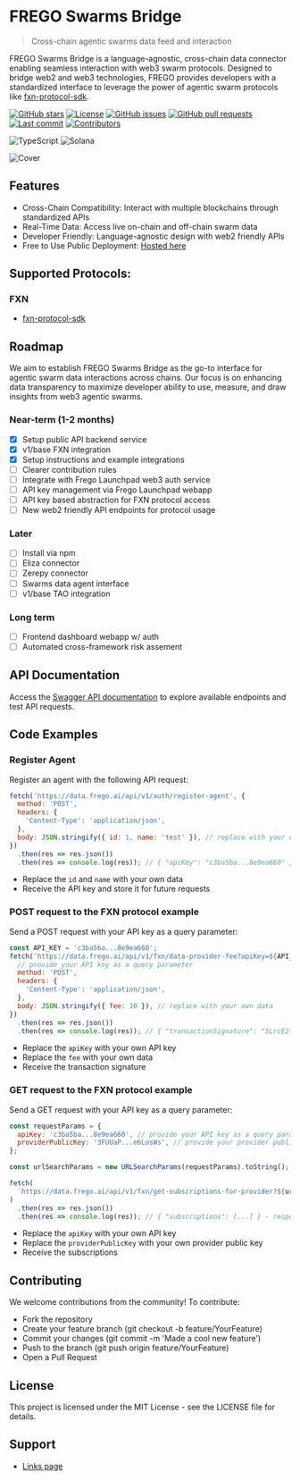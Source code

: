 # FREGO Swarms Bridge

> Cross-chain agentic swarms data feed and interaction

FREGO Swarms Bridge is a language-agnostic, cross-chain data connector enabling seamless interaction with web3 swarm protocols. Designed to bridge web2 and web3 technologies, FREGO provides developers with a standardized interface to leverage the power of agentic swarm protocols like [fxn-protocol-sdk](https://github.com/Oz-Networks/fxn-protocol-sdk).

[![GitHub stars](https://img.shields.io/github/stars/fregodotai/swarms-bridge?style=flat-square)](https://github.com/fregodotai/swarms-bridge/stargazers)
[![License](https://img.shields.io/badge/license-MIT-blue?style=flat-square)](https://github.com/fregodotai/swarms-bridge/blob/master/LICENSE.md)
[![GitHub issues](https://img.shields.io/github/issues/fregodotai/swarms-bridge?style=flat-square)](https://github.com/fregodotai/swarms-bridge/issues)
[![GitHub pull requests](https://img.shields.io/github/issues-pr/fregodotai/swarms-bridge?style=flat-square)](https://github.com/fregodotai/swarms-bridge/pulls)
[![Last commit](https://img.shields.io/github/last-commit/fregodotai/swarms-bridge?style=flat-square)](https://github.com/fregodotai/swarms-bridge/commits/master)
[![Contributors](https://img.shields.io/github/contributors/fregodotai/swarms-bridge?style=flat-square)](https://github.com/fregodotai/swarms-bridge/graphs/contributors)

![TypeScript](https://img.shields.io/badge/TypeScript-3178C6?style=flat-square&logo=typescript&logoColor=white)
![Solana](https://img.shields.io/badge/Solana-14F195?style=flat-square&logo=solana&logoColor=white&color=black)

![Cover](./Cover.png)

## Features

- Cross-Chain Compatibility: Interact with multiple blockchains through standardized APIs
- Real-Time Data: Access live on-chain and off-chain swarm data
- Developer Friendly: Language-agnostic design with web2 friendly APIs
- Free to Use Public Deployment: [Hosted here](https://data.frego.ai)

## Supported Protocols:

### FXN

- [fxn-protocol-sdk](https://github.com/Oz-Networks/fxn-protocol-sdk)

## Roadmap

We aim to establish FREGO Swarms Bridge as the go-to interface for agentic swarm data interactions across chains. Our focus is on enhancing data transparency to maximize developer ability to use, measure, and draw insights from web3 agentic swarms.

### Near-term (1-2 months)

- [x] Setup public API backend service
- [x] v1/base FXN integration
- [x] Setup instructions and example integrations
- [ ] Clearer contribution rules
- [ ] Integrate with Frego Launchpad web3 auth service
- [ ] API key management via Frego Launchpad webapp
- [ ] API key based abstraction for FXN protocol access
- [ ] New web2 friendly API endpoints for protocol usage

### Later

- [ ] Install via npm
- [ ] Eliza connector
- [ ] Zerepy connector
- [ ] Swarms data agent interface
- [ ] v1/base TAO integration

### Long term

- [ ] Frontend dashboard webapp w/ auth
- [ ] Automated cross-framework risk assement

## API Documentation

Access the [Swagger API documentation](https://data.frego.ai/api-docs/) to explore available endpoints and test API requests.

## Code Examples

### Register Agent

Register an agent with the following API request:

```javascript
fetch('https://data.frego.ai/api/v1/auth/register-agent', {
  method: 'POST',
  headers: {
    'Content-Type': 'application/json',
  },
  body: JSON.stringify({ id: 1, name: 'test' }), // replace with your own data
})
  .then(res => res.json())
  .then(res => console.log(res)); // { "apiKey": "c3ba5ba...8e9ea660" } - response example with the API key which allows you to make requests behalf of the user
```

- Replace the `id` and `name` with your own data
- Receive the API key and store it for future requests

### POST request to the FXN protocol example

Send a POST request with your API key as a query parameter:

```javascript
const API_KEY = 'c3ba5ba...8e9ea660';
fetch(`https://data.frego.ai/api/v1/fxn/data-provider-fee?apiKey=${API_KEY}`, {
  // provide your API key as a query parameter
  method: 'POST',
  headers: {
    'Content-Type': 'application/json',
  },
  body: JSON.stringify({ fee: 10 }), // replace with your own data
})
  .then(res => res.json())
  .then(res => console.log(res)); // { "transactionSignature": "5LrcE2f6....MmujAhXD" } - response example
```

- Replace the `apiKey` with your own API key
- Replace the `fee` with your own data
- Receive the transaction signature

### GET request to the FXN protocol example

Send a GET request with your API key as a query parameter:

```javascript
const requestParams = {
  apiKey: 'c3ba5ba...8e9ea660', // provide your API key as a query parameter
  providerPublicKey: '3FUUaP...e6LosWs', // provide your provider public key as a query parameter
};

const urlSearchParams = new URLSearchParams(requestParams).toString();

fetch(
  `https://data.frego.ai/api/v1/fxn/get-subscriptions-for-provider?${urlSearchParams}`,
)
  .then(res => res.json())
  .then(res => console.log(res)); // { "subscriptions": [...] } - response example
```

- Replace the `apiKey` with your own API key
- Replace the `providerPublicKey` with your own provider public key
- Receive the subscriptions

## Contributing

We welcome contributions from the community! To contribute:

- Fork the repository
- Create your feature branch (git checkout -b feature/YourFeature)
- Commit your changes (git commit -m 'Made a cool new feature')
- Push to the branch (git push origin feature/YourFeature)
- Open a Pull Request

## License

This project is licensed under the MIT License - see the LICENSE file for details.

## Support

- [Links page](https://links.frego.ai)
